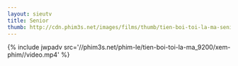 ```yaml
---
layout: sieutv
title: Senior
thumb: http://cdn.phim3s.net/images/films/thumb/tien-boi-toi-la-ma-senior-2016.jpg
---
```

{% include jwpadv src='//phim3s.net/phim-le/tien-boi-toi-la-ma_9200/xem-phim//video.mp4' %}